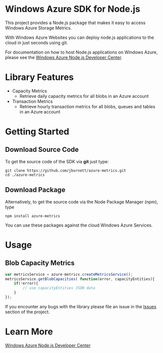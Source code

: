 # Windows Azure SDK for Node.js

This project provides a Node.js package that makes it easy to access Windows Azure Storage Metrics.

With Windows Azure Websites you can deploy node.js applications to the cloud in just seconds using git. 

For documentation on how to host Node.js applications on Windows Azure, please see the [Windows Azure Node.js Developer Center](http://www.windowsazure.com/en-us/develop/nodejs/).

# Library Features

* Capacity Metrics
    * Retrieve daily capacity metrics for all blobs in an Azure account
* Transaction Metrics
    * Retrieve hourly transaction metrics for all blobs, queues and tables in an Azure account

# Getting Started
## Download Source Code

To get the source code of the SDK via **git** just type:

    git clone https://github.com/jburnett/azure-metrics.git
    cd ./azure-metrics

## Download Package

Alternatively, to get the source code via the Node Package Manager (npm), type

    npm install azure-metrics

You can use these packages against the cloud Windows Azure Services.

# Usage
## Blob Capacity Metrics

```Javascript
var metricsService = azure-metrics.createMetricsService();
metricsService.getBlobCapacities( function(error, capacityEntities){
    if(!error){
        // use capacityEntities JSON data
    }
});
```


If you encounter any bugs with the library please file an issue in the [Issues](https://github.com/jburnett/azure-metrics/issues) section of the project.

# Learn More
[Windows Azure Node.js Developer Center](http://www.windowsazure.com/en-us/develop/nodejs/)
